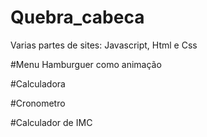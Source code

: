 # Quebra_cabeca
 Varias partes de sites: Javascript, Html e Css
 
 #Menu Hamburguer como animação
 
 #Calculadora
 
 #Cronometro
 
 #Calculador de IMC
